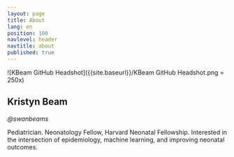 ```yaml
---
layout: page
title: About
lang: en
position: 100
navlevel: header
navtitle: about
published: true
---
```


![KBeam GitHub Headshot]({{site.baseurl}}/KBeam GitHub Headshot.png = 250x)

## Kristyn Beam
*@swanbeams*

Pediatrician.
Neonatology Fellow, Harvard Neonatal Fellowship.
Interested in the intersection of epidemiology, machine learning, and improving neonatal outcomes.


